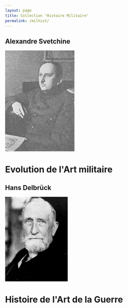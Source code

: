 ```yaml
---
layout: page
title: Collection "Histoire Militaire"
permalink: /milhist/
---
```


## Alexandre Svetchine

![Svetchine](svechin.jpg)

# Evolution de l'Art militaire


## Hans Delbrück

![Hans Delbrück](Delbruck.jpg)

# Histoire de l'Art de la Guerre




